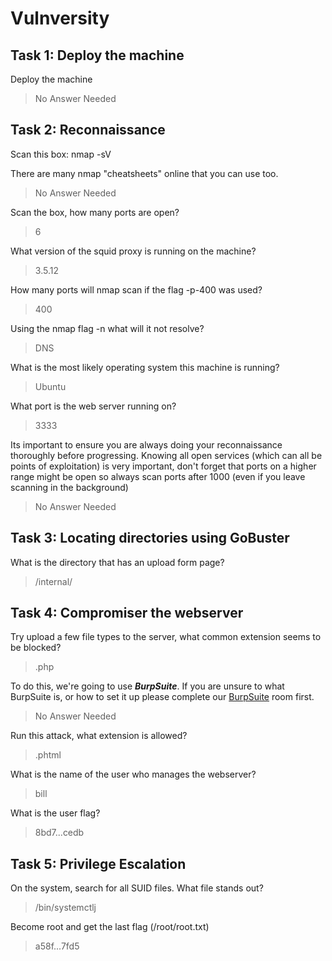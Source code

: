 # Vulnversity
## Task 1: Deploy the machine

Deploy the machine
> No Answer Needed

## Task 2: Reconnaissance

Scan this box: nmap -sV <machines ip>

There are many nmap "cheatsheets" online that you can use too.
> No Answer Needed

Scan the box, how many ports are open?
> 6

What version of the squid proxy is running on the machine?
> 3.5.12
  
How many ports will nmap scan if the flag -p-400 was used?
> 400
  
Using the nmap flag -n what will it not resolve?
> DNS
  
What is the most likely operating system this machine is running?
> Ubuntu
  
What port is the web server running on?
> 3333

Its important to ensure you are always doing your reconnaissance thoroughly before progressing. Knowing all open services (which can all be points of exploitation) is very important, don't forget that ports on a higher range might be open so always scan ports after 1000 (even if you leave scanning in the background)
> No Answer Needed

## Task 3: Locating directories using GoBuster

What is the directory that has an upload form page?
> /internal/

## Task 4: Compromiser the webserver

Try upload a few file types to the server, what common extension seems to be blocked?
> .php

To do this, we're going to use ***BurpSuite***. If you are unsure to what BurpSuite is, or how to set it up please complete our [BurpSuite](https://tryhackme.com/room/rpburpsuite) room first.
> No Answer Needed

Run this attack, what extension is allowed?
> .phtml
  
What is the name of the user who manages the webserver?
> bill
  
What is the user flag?
> 8bd7...cedb
  
## Task 5: Privilege Escalation
  
On the system, search for all SUID files. What file stands out?
> /bin/systemctlj

Become root and get the last flag (/root/root.txt)
> a58f...7fd5

